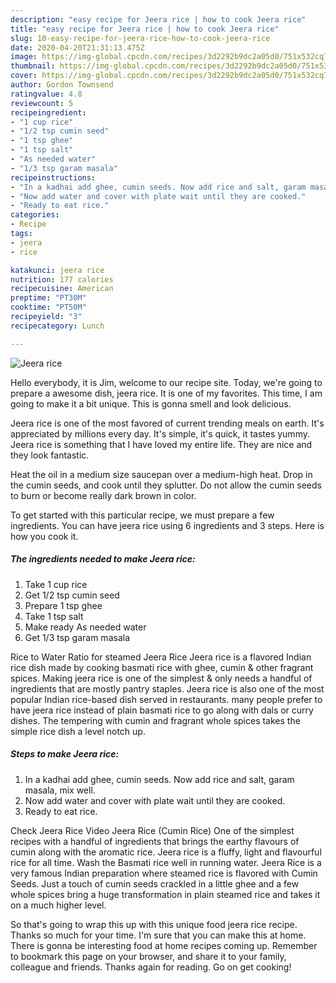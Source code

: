 ```yaml
---
description: "easy recipe for Jeera rice | how to cook Jeera rice"
title: "easy recipe for Jeera rice | how to cook Jeera rice"
slug: 10-easy-recipe-for-jeera-rice-how-to-cook-jeera-rice
date: 2020-04-20T21:31:13.475Z
image: https://img-global.cpcdn.com/recipes/3d2292b9dc2a05d0/751x532cq70/jeera-rice-recipe-main-photo.jpg
thumbnail: https://img-global.cpcdn.com/recipes/3d2292b9dc2a05d0/751x532cq70/jeera-rice-recipe-main-photo.jpg
cover: https://img-global.cpcdn.com/recipes/3d2292b9dc2a05d0/751x532cq70/jeera-rice-recipe-main-photo.jpg
author: Gordon Townsend
ratingvalue: 4.8
reviewcount: 5
recipeingredient:
- "1 cup rice"
- "1/2 tsp cumin seed"
- "1 tsp ghee"
- "1 tsp salt"
- "As needed water"
- "1/3 tsp garam masala"
recipeinstructions:
- "In a kadhai add ghee, cumin seeds. Now add rice and salt, garam masala, mix well."
- "Now add water and cover with plate wait until they are cooked."
- "Ready to eat rice."
categories:
- Recipe
tags:
- jeera
- rice

katakunci: jeera rice 
nutrition: 177 calories
recipecuisine: American
preptime: "PT30M"
cooktime: "PT50M"
recipeyield: "3"
recipecategory: Lunch

---
```



![Jeera rice](https://img-global.cpcdn.com/recipes/3d2292b9dc2a05d0/751x532cq70/jeera-rice-recipe-main-photo.jpg)

Hello everybody, it is Jim, welcome to our recipe site. Today, we're going to prepare a awesome dish, jeera rice. It is one of my favorites. This time, I am going to make it a bit unique. This is gonna smell and look delicious.

Jeera rice is one of the most favored of current trending meals on earth. It's appreciated by millions every day. It's simple, it's quick, it tastes yummy. Jeera rice is something that I have loved my entire life. They are nice and they look fantastic.

Heat the oil in a medium size saucepan over a medium-high heat. Drop in the cumin seeds, and cook until they splutter. Do not allow the cumin seeds to burn or become really dark brown in color.


To get started with this particular recipe, we must prepare a few ingredients. You can have jeera rice using 6 ingredients and 3 steps. Here is how you cook it.

<!--inarticleads1-->

##### The ingredients needed to make Jeera rice:

1. Take 1 cup rice
1. Get 1/2 tsp cumin seed
1. Prepare 1 tsp ghee
1. Take 1 tsp salt
1. Make ready As needed water
1. Get 1/3 tsp garam masala


Rice to Water Ratio for steamed Jeera Rice Jeera rice is a flavored Indian rice dish made by cooking basmati rice with ghee, cumin &amp; other fragrant spices. Making jeera rice is one of the simplest &amp; only needs a handful of ingredients that are mostly pantry staples. Jeera rice is also one of the most popular Indian rice-based dish served in restaurants. many people prefer to have jeera rice instead of plain basmati rice to go along with dals or curry dishes. The tempering with cumin and fragrant whole spices takes the simple rice dish a level notch up. 

<!--inarticleads2-->

##### Steps to make Jeera rice:

1. In a kadhai add ghee, cumin seeds. Now add rice and salt, garam masala, mix well.
1. Now add water and cover with plate wait until they are cooked.
1. Ready to eat rice.


Check Jeera Rice Video Jeera Rice (Cumin Rice) One of the simplest recipes with a handful of ingredients that brings the earthy flavours of cumin along with the aromatic rice. Jeera rice is a fluffy, light and flavourful rice for all time. Wash the Basmati rice well in running water. Jeera Rice is a very famous Indian preparation where steamed rice is flavored with Cumin Seeds. Just a touch of cumin seeds crackled in a little ghee and a few whole spices bring a huge transformation in plain steamed rice and takes it on a much higher level. 

So that's going to wrap this up with this unique food jeera rice recipe. Thanks so much for your time. I'm sure that you can make this at home. There is gonna be interesting food at home recipes coming up. Remember to bookmark this page on your browser, and share it to your family, colleague and friends. Thanks again for reading. Go on get cooking!
